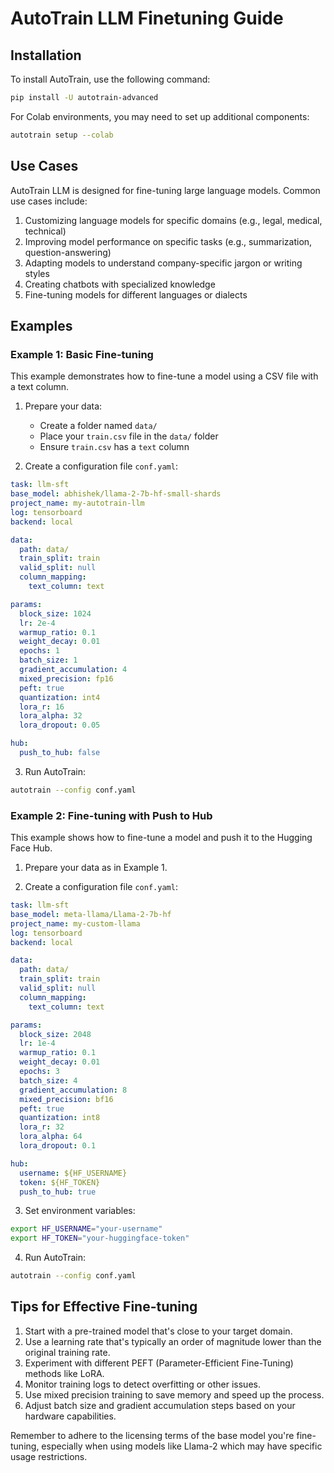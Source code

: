 # AutoTrain LLM Finetuning Guide

## Installation

To install AutoTrain, use the following command:

```bash
pip install -U autotrain-advanced
```

For Colab environments, you may need to set up additional components:

```bash
autotrain setup --colab
```

## Use Cases

AutoTrain LLM is designed for fine-tuning large language models. Common use cases include:

1. Customizing language models for specific domains (e.g., legal, medical, technical)
2. Improving model performance on specific tasks (e.g., summarization, question-answering)
3. Adapting models to understand company-specific jargon or writing styles
4. Creating chatbots with specialized knowledge
5. Fine-tuning models for different languages or dialects

## Examples

### Example 1: Basic Fine-tuning

This example demonstrates how to fine-tune a model using a CSV file with a text column.

1. Prepare your data:
   - Create a folder named `data/`
   - Place your `train.csv` file in the `data/` folder
   - Ensure `train.csv` has a `text` column

2. Create a configuration file `conf.yaml`:

```yaml
task: llm-sft
base_model: abhishek/llama-2-7b-hf-small-shards
project_name: my-autotrain-llm
log: tensorboard
backend: local

data:
  path: data/
  train_split: train
  valid_split: null
  column_mapping:
    text_column: text

params:
  block_size: 1024
  lr: 2e-4
  warmup_ratio: 0.1
  weight_decay: 0.01
  epochs: 1
  batch_size: 1
  gradient_accumulation: 4
  mixed_precision: fp16
  peft: true
  quantization: int4
  lora_r: 16
  lora_alpha: 32
  lora_dropout: 0.05

hub:
  push_to_hub: false
```

3. Run AutoTrain:

```bash
autotrain --config conf.yaml
```

### Example 2: Fine-tuning with Push to Hub

This example shows how to fine-tune a model and push it to the Hugging Face Hub.

1. Prepare your data as in Example 1.

2. Create a configuration file `conf.yaml`:

```yaml
task: llm-sft
base_model: meta-llama/Llama-2-7b-hf
project_name: my-custom-llama
log: tensorboard
backend: local

data:
  path: data/
  train_split: train
  valid_split: null
  column_mapping:
    text_column: text

params:
  block_size: 2048
  lr: 1e-4
  warmup_ratio: 0.1
  weight_decay: 0.01
  epochs: 3
  batch_size: 4
  gradient_accumulation: 8
  mixed_precision: bf16
  peft: true
  quantization: int8
  lora_r: 32
  lora_alpha: 64
  lora_dropout: 0.1

hub:
  username: ${HF_USERNAME}
  token: ${HF_TOKEN}
  push_to_hub: true
```

3. Set environment variables:

```bash
export HF_USERNAME="your-username"
export HF_TOKEN="your-huggingface-token"
```

4. Run AutoTrain:

```bash
autotrain --config conf.yaml
```

## Tips for Effective Fine-tuning

1. Start with a pre-trained model that's close to your target domain.
2. Use a learning rate that's typically an order of magnitude lower than the original training rate.
3. Experiment with different PEFT (Parameter-Efficient Fine-Tuning) methods like LoRA.
4. Monitor training logs to detect overfitting or other issues.
5. Use mixed precision training to save memory and speed up the process.
6. Adjust batch size and gradient accumulation steps based on your hardware capabilities.

Remember to adhere to the licensing terms of the base model you're fine-tuning, especially when using models like Llama-2 which may have specific usage restrictions.

